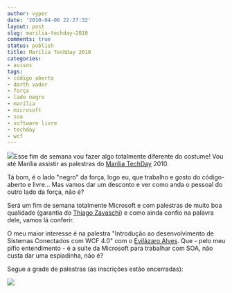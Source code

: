 ```yaml
---
author: vyper
date: '2010-04-06 22:27:32'
layout: post
slug: marilia-techday-2010
comments: true
status: publish
title: Marília TechDay 2010
categories:
- avisos
tags:
- código aberto
- darth vader
- força
- lado negro
- marília
- microsoft
- soa
- software livre
- techday
- wcf
---
```


![](http://assets.mcorp.com.br/wp-content/uploads/2010/04/darth-vader-face.jpg)Esse fim de semana vou fazer algo totalmente diferente do costume!
Vou até Marília assistir as palestras do [Marília TechDay](http://www.mariliatechday.com.br/) 2010.

Tá bom, é o lado "negro" da força, logo eu, que trabalho e gosto do código-
aberto e livre... Mas vamos dar um desconto e ver como anda o pessoal do outro
lado da força, não é?

Será um fim de semana totalmente Microsoft e com palestras de muito boa
qualidade (garantia do [Thiago Zavaschi](http://www.zavaschi.com)) e como
ainda confio na palavra dele, vamos lá conferir.

O meu maior interesse é na palestra "Introdução ao desenvolvimento de Sistemas
Conectados com WCF 4.0" com o [Evilázaro Alves](http://evilazaro.net/). Que -
pelo meu pífio entendimento - é a suíte da Microsoft para trabalhar com SOA,
não custa dar uma espiadinha, não é?

Segue a grade de palestras (as inscrições estão encerradas):

[![](http://assets.mcorp.com.br/wp-content/uploads/2010/04/marilia-techday.png)](http://assets.mcorp.com.br/wp-content/uploads/2010/04/marilia-techday.png)

